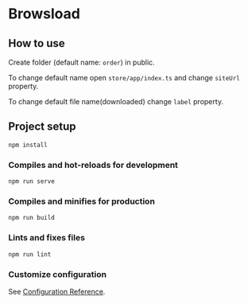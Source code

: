 # Browsload

## How to use

Create folder (default name: `order`) in public.

To change default name open `store/app/index.ts` and change `siteUrl` property.

To change default file name(downloaded) change `label` property.

## Project setup

```
npm install
```

### Compiles and hot-reloads for development

```
npm run serve
```

### Compiles and minifies for production

```
npm run build
```

### Lints and fixes files

```
npm run lint
```

### Customize configuration

See [Configuration Reference](https://cli.vuejs.org/config/).
